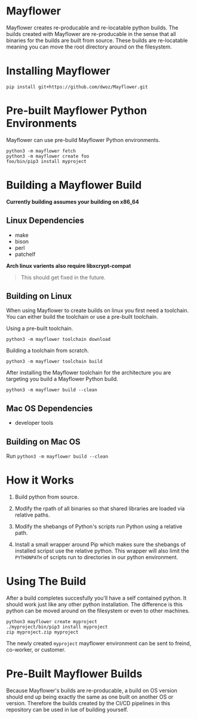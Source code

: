 # Mayflower

Mayflower creates re-producable and re-locatable python builds. The builds
created with Mayflower are re-producable in the sense that all binaries for the
builds are built from source. These builds are re-locatable meaning you can
move the root directory around on the filesystem.

# Installing Mayflower

```
pip install git+https://github.com/dwoz/Mayflower.git
```


# Pre-built Mayflower Python Environments

Mayflower can use pre-build Mayflower Python environments.

```
python3 -m mayflower fetch
python3 -m mayflower create foo
foo/bin/pip3 install myproject
```


# Building a Mayflower Build

**Currently building assumes your building on x86_64**

## Linux Dependencies

- make
- bison
- perl
- patchelf

**Arch linux varients also require libxcrypt-compat**
> This should get fixed in the future.

## Building on Linux

When using Mayflower to create builds on linux you first need a toolchain. You
can either build the toolchain or use a pre-built toolchain.

Using a pre-built toolchain.

```
python3 -m mayflower toolchain download
```

Building a toolchain from scratch.

```
python3 -m mayflower toolchain build
```

After installing the Mayflower toolchain for the architecture you are targeting you build a Mayflower Python build.

```
python3 -m mayflower build --clean
```

## Mac OS Dependencies

- developer tools

## Building on Mac OS

Run `python3 -m mayflower build --clean`


# How it Works

1. Build python from source.

2. Modify the rpath of all binaries so that shared libraries are loaded via
   relative paths.

3. Modify the shebangs of Python's scripts run Python using a relative path.

4. Install a small wrapper around Pip which makes sure the shebangs of
   installed scripst use the relative python. This wrapper will also limit the
   `PYTHONPATH` of scripts run to directories in our python environment.

# Using The Build

After a build completes succesfully you'll have a self contained python. It
should work just like any other python installation. The difference is this
python can be moved around on the filesystem or even to other machines.

```/bin/sh
python3 mayflower create myproject
./myproject/bin/pip3 install myproject
zip myproject.zip myproject
```

The newly created `myproject` mayflower environment can be sent to freind,
co-worker, or customer.


# Pre-Built Mayflower Builds

Because Mayflower's builds are re-producable, a build on OS version should end
up being exactly the same as one built on another OS or version. Therefore the
builds created by the CI/CD pipelines in this repository can be used in lue of
building yourself.
